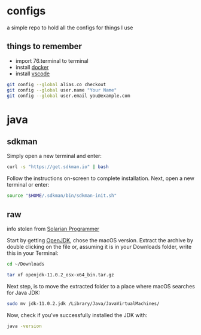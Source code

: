 # configs

a simple repo to hold all the configs for things I use

## things to remember

- import 76.terminal to terminal
- install [docker](https://www.docker.com/products/docker-desktop)
- install [vscode](https://code.visualstudio.com/)

```bash
git config --global alias.co checkout
git config --global user.name "Your Name"
git config --global user.email you@example.com
```

# java

## sdkman

Simply open a new terminal and enter:

```bash
curl -s "https://get.sdkman.io" | bash
```

Follow the instructions on-screen to complete installation.
Next, open a new terminal or enter:

```bash
source "$HOME/.sdkman/bin/sdkman-init.sh"
```

## raw
info stolen from [Solarian Programmer](https://solarianprogrammer.com/2018/09/28/installing-openjdk-macos/)

Start by getting [OpenJDK](http://jdk.java.net/11/), chose the macOS version. Extract the archive by double clicking on the file or, assuming it is in your Downloads folder, write this in your Terminal:

```bash
cd ~/Downloads
```
```bash
tar xf openjdk-11.0.2_osx-x64_bin.tar.gz
```

Next step, is to move the extracted folder to a place where macOS searches for Java JDK:

```bash
sudo mv jdk-11.0.2.jdk /Library/Java/JavaVirtualMachines/
```
Now, check if you’ve successfully installed the JDK with:

```bash
java -version
```